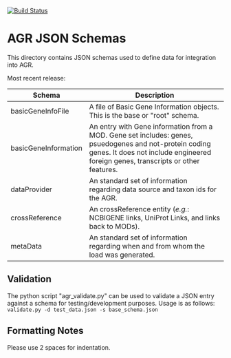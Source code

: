 [![Build Status](https://travis-ci.org/alliance-genome/agr_schemas.svg?branch=develop)](https://travis-ci.org/alliance-genome/agr_schemas)

AGR JSON Schemas
================

This directory contains JSON schemas used to define data for integration into AGR.

Most recent release:

|Schema|Description|
|---------|----------|
|basicGeneInfoFile|A file of Basic Gene Information objects. This is the base or "root" schema.|
|basicGeneInformation|An entry with Gene information from a MOD.  Gene set includes: genes, psuedogenes and not-protein coding genes.  It does not include engineered foreign genes, transcripts or other features.|
|dataProvider|An standard set of information regarding data source and taxon ids for the AGR.|
|crossReference|An crossReference entity (_e.g._: NCBIGENE links, UniProt Links, and links back to MODs).
|metaData|An standard set of information regarding when and from whom the load was generated.|

Validation
----------
The python script "agr_validate.py" can be used to validate a JSON entry against a schema for testing/development purposes.
Usage is as follows: 
`validate.py -d test_data.json -s base_schema.json`

Formatting Notes
----------------
Please use 2 spaces for indentation.
